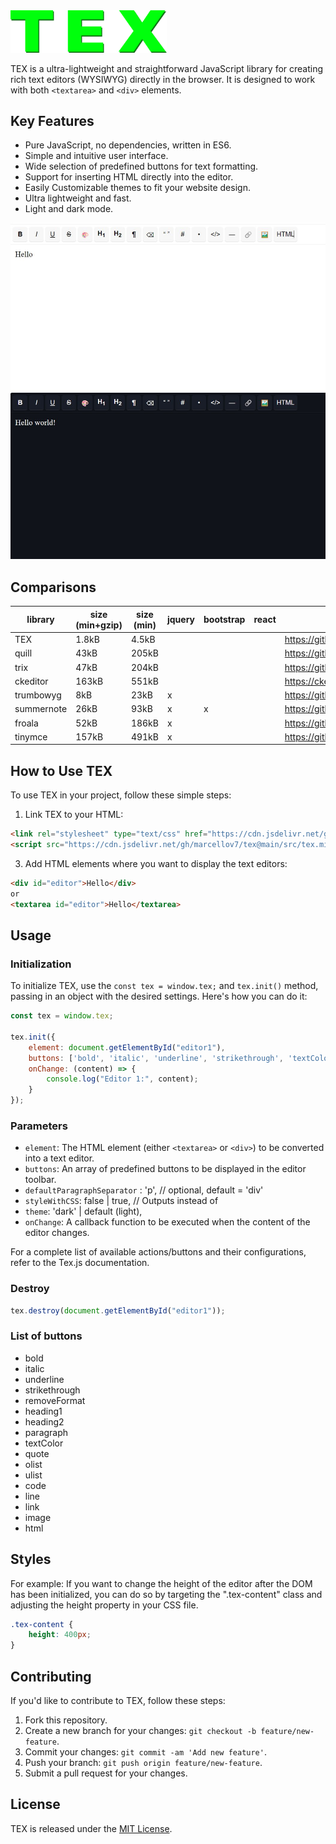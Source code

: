 <img src="images/tex_logo.png" width="250" alt="Logo">

TEX is a ultra-lightweight and straightforward JavaScript library for creating rich text editors (WYSIWYG) directly in the browser. It is designed to work with both `<textarea>` and `<div>` elements.

## Key Features

- Pure JavaScript, no dependencies, written in ES6.
- Simple and intuitive user interface.
- Wide selection of predefined buttons for text formatting.
- Support for inserting HTML directly into the editor.
- Easily Customizable themes to fit your website design.
- Ultra lightweight and fast.
- Light and dark mode.

[![Live demo](/images/screenshot.jpg?raw=true "Demo")](/images/screenshot.jpg)

## Comparisons

| library       | size (min+gzip) | size (min) | jquery | bootstrap | react | link |
|---------------|-----------------|------------|--------|-----------|-------|------|
| TEX          | 1.8kB          | 4.5kB     |        |           |       | https://github.com/marcellov7/tex |
| quill         | 43kB            | 205kB      |        |           |       | https://github.com/quilljs/quill |
| trix          | 47kB            | 204kB      |        |           |       | https://github.com/basecamp/trix |
| ckeditor      | 163kB           | 551kB      |        |           |       | https://ckeditor.com |
| trumbowyg     | 8kB             | 23kB       | x      |           |       | https://github.com/Alex-D/Trumbowyg |
| summernote    | 26kB            | 93kB       | x      | x         |       | https://github.com/summernote/summernote |
| froala        | 52kB            | 186kB      | x      |           |       | https://github.com/froala/wysiwyg-editor |
| tinymce       | 157kB           | 491kB      | x      |           |       | https://github.com/tinymce/tinymce |

## How to Use TEX

To use TEX in your project, follow these simple steps:

1. Link TEX to your HTML:
```html
<link rel="stylesheet" type="text/css" href="https://cdn.jsdelivr.net/gh/marcellov7/tex@main/src/tex.min.css">
<script src="https://cdn.jsdelivr.net/gh/marcellov7/tex@main/src/tex.min.js"></script>
```

3. Add HTML elements where you want to display the text editors:

```html
<div id="editor">Hello</div>
or
<textarea id="editor">Hello</textarea>
```

## Usage

### Initialization

To initialize TEX, use the  `const tex = window.tex;` and `tex.init()` method, passing in an object with the desired settings. Here's how you can do it:

```javascript
const tex = window.tex;

tex.init({
    element: document.getElementById("editor1"),
    buttons: ['bold', 'italic', 'underline', 'strikethrough', 'textColor', 'heading1', 'heading2', 'paragraph', 'removeFormat', 'quote', 'olist', 'ulist', 'code', 'line', 'link', 'image', 'html'],
    onChange: (content) => {
        console.log("Editor 1:", content);
    }
});
```

### Parameters

- `element`: The HTML element (either `<textarea>` or `<div>`) to be converted into a text editor.
- `buttons`: An array of predefined buttons to be displayed in the editor toolbar.
- `defaultParagraphSeparator` : 'p', // optional, default = 'div'
- `styleWithCSS`: false | true,   // Outputs <span style="font-weight: bold;"></span> instead of <b></b> 
- `theme`: 'dark' | default (light),
- `onChange`: A callback function to be executed when the content of the editor changes.

For a complete list of available actions/buttons and their configurations, refer to the Tex.js documentation.

### Destroy

```javascript
tex.destroy(document.getElementById("editor1"));
```

### List of buttons

- bold
- italic
- underline
- strikethrough
- removeFormat
- heading1
- heading2
- paragraph
- textColor
- quote
- olist
- ulist
- code
- line
- link
- image
- html

## Styles
For example:
If you want to change the height of the editor after the DOM has been initialized, you can do so by targeting the ".tex-content" class and adjusting the height property in your CSS file.

```css
.tex-content {
    height: 400px;
}
```

## Contributing

If you'd like to contribute to TEX, follow these steps:

1. Fork this repository.
2. Create a new branch for your changes: `git checkout -b feature/new-feature`.
3. Commit your changes: `git commit -am 'Add new feature'`.
4. Push your branch: `git push origin feature/new-feature`.
5. Submit a pull request for your changes.

## License

TEX is released under the [MIT License](LICENSE).
